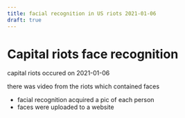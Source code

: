 ```yaml
---
title: facial recognition in US riots 2021-01-06
draft: true
---
```

# Capital riots face recognition
capital riots occured on 2021-01-06

there was video from the riots which contained faces
- facial recognition acquired a pic of each person
- faces were uploaded to a website
